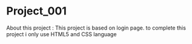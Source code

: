 # Project_001
About this project : This project is based on login page. to complete this project i only use HTML5 and CSS language
